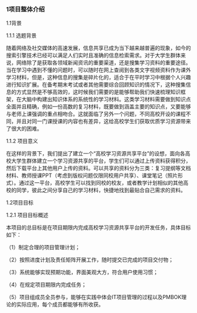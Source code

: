### 1项目整体介绍
1.1背景

1.1.1 选题背景

随着网络及社交媒体的高速发展，信息共享已成为当下越来越普遍的现象，如今的搜索引擎技术已经可以满足人们实时且准确的信息检索需求。对于大学生群体来说，网络除了是获取各领域新闻资讯的重要渠道，还是搜集学习资料的重要途径。当在学习中遇到不懂的问题时，可以随时在网上查阅到各类文字视频资料作为课外学习材料，但是，这种信息的搜集是碎片化的，适合于在平时学习中根据个人兴趣进行知识扩展。在备考期末考试或者其他需要综合回顾知识的情况下，这种搜集信息的方式显然是不够高效的，这时候我们需要的是能够帮助我们快速梳理知识框架，在大脑中构建出知识体系的系统性的学习材料。这类学习材料需要做到知识点全面并且精确，例如一份高数的复习材料，既要做到涵盖主要的知识点，又要能够与老师上课强调的重点相吻合。这就面临了另外一个问题，不同高校开设的课程不同，并且对同一门课授课的内容也有差异，这给高校学生们获取优质学习资源带来了很大的困难。

1.1.2 项目意义

在这样的背景下，我们提出了建立一个“高校学习资源共享平台”的设想，面向各高校大学生群体建立一个学习资源共享的平台，学生们可以通过上传资料获得积分，然后下载平台上其他用户上传的资料。可以共享的资料分为三类：复习提纲等文档材料、教师授课PPT（考虑到版权问题仅限同校用户共享）、课堂笔记（照片形式）。通过这一平台，高校学生可以找到同校的校友，或者教学计划相似的其他高校的同学，彼此之间分享自己的学习材料，快捷地找到最贴合自己需求的资料。

1.2项目目标

1.2.1 项目目标概述

本项目的总目标是在项目期限内完成高校学习资源共享平台的开发任务，具体目标如下：

（1）制定合理的项目管理计划；

（2）按照进度计划及责任矩阵开展工作，随时提交已完成的项目交付物；

（3）系统能够实现预期功能，界面美观大方，符合用户使用习惯；

（4）在规定项目期限内完成任务；

（5）项目组成员全员参与，能够在实践中体会IT项目管理的过程以及PMBOK理论的实际应用，每个成员都能够有所收获。

